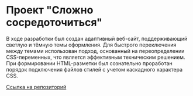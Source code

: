 <div>
  <h1>Проект "Сложно сосредоточиться"</h1>
  <p>В ходе разработки был создан адаптивный веб-сайт, поддерживающий светлую и тёмную темы оформления. Для быстрого переключения между темами использован подход, основанный на переопределении CSS-переменных, что является эффективным техническим решением. При формировании HTML-разметки был сознательно проработан порядок подключения файлов стилей с учетом каскадного характера CSS.</p>
  <a href="https://github.com/YanaPolyanskaya/slozhno-sosredotochitsya-main.git">Ссылка на репозиторий</a>
</div>
